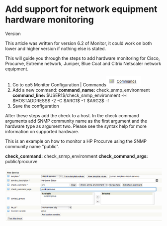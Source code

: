 # Add support for network equipment hardware monitoring

Version

This article was written for version 6.2 of Monitor, it could work on both lower and higher version if nothing else is stated.

This will guide you through the steps to add hardware monitoring for Cisco, Procurve, Extreme network, Juniper, Blue Coat and Citrix Netscaler network equipment.

1.  Go to op5 Monitor Configuration | Commands![](attachments/3801462/4358164.png)
2.  Add a new command:
    **command\_name:** check\_snmp\_environment
    **command\_line:** \$USER1\$/check\_snmp\_environment -H \$HOSTADDRESS\$ -2 -C \$ARG1\$ -T \$ARG2\$ -f
3.  Save the configuration

After these steps add the check to a host. In the check command arguments add SNMP community name as the first argument and the hardware type as argument two. Please see the syntax help for more information on supported hardware.

This is an example on how to monitor a HP Procurve using the SNMP community name "public".

**check\_command:** check\_snmp\_environment
**check\_command\_args:** public!procurve 

![](attachments/4654516/5245196.png)

 

